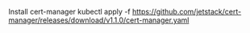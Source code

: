 Install cert-manager
kubectl apply -f https://github.com/jetstack/cert-manager/releases/download/v1.1.0/cert-manager.yaml
